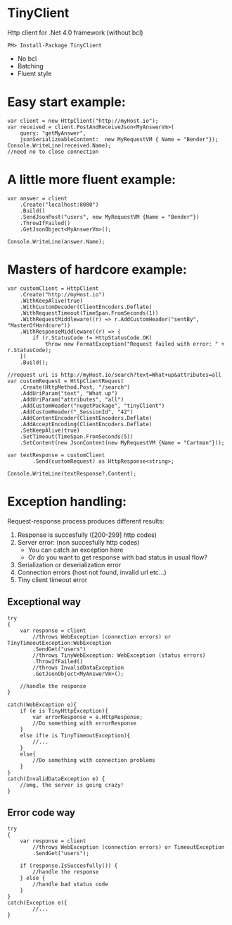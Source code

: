 
# TinyClient
Http client for .Net 4.0 framework (without bcl)
```
PM> Install-Package TinyClient
```

- No bcl
- Batching
- Fluent style


# Easy start example:

```
var client = new HttpClient("http://myHost.io");
var received = client.PostAndReceiveJson<MyAnswerVm>(
    query: "getMyAnswer", 
    jsonSerializeableContent:  new MyRequestVM { Name = "Bender"});
Console.WriteLine(received.Name);
//need no to close connection
``` 

# A little more fluent example:
``` 
var answer = client
    .Create("localhost:8080")
    .Build()
    .SendJsonPost("users", new MyRequestVM {Name = "Bender"})
    .ThrowIfFailed()
    .GetJsonObject<MyAnswerVm>();

Console.WriteLine(answer.Name);
``` 

# Masters of hardcore example:
```
var customClient = HttpClient
    .Create("http://myHost.io")
    .WithKeepAlive(true)
    .WithCustomDecoder(ClientEncoders.Deflate)
    .WithRequestTimeout(TimeSpan.FromSeconds(1))
    .WithRequestMiddleware((r) => r.AddCustomHeader("sentBy", "MasterOfHardcore"))
    .WithResponseMiddleware((r) => {
        if (r.StatusCode != HttpStatusCode.OK)
            throw new FormatException("Request failed with error: " + r.StatusCode);
    })
    .Build();

//request uri is http://myHost.io/search?text=What+up&attributes=all
var customRequest = HttpClientRequest
    .Create(HttpMethod.Post, "/search")
    .AddUriParam("text", "What up")
    .AddUriParam("attributes", "all")
    .AddCustomHeader("nugetPackage", "tinyClient")
    .AddCustomHeader("_SessionId", "42")
    .AddContentEncoder(ClientEncoders.Deflate)
    .AddAcceptEncoding(ClientEncoders.Deflate)
    .SetKeepAlive(true)
    .SetTimeout(TimeSpan.FromSeconds(5))
    .SetContent(new JsonContent(new MyRequestVM {Name = "Cartman"}));

var textResponse = customClient
        .Send(customRequest) as HttpResponse<string>;

Console.WriteLine(textResponse?.Content);
```  
  
# Exception handling:

Request-response process produces different results:

1) Response is succesfully ([200-299] http codes)
2) Server error: (non succesfully http codes)
	- You can catch an exception here 
	- Or do you want to get response with bad status in usual flow?
3) Serialization or deserialization error
4) Connection errors (host not found, invalid url etc...)
5) Tiny client timeout error

## Exceptional way
```
try
{
	var response = client
		//throws WebException (connection errors) or TinyTimeoutException:WebException
		.SendGet("users")
		//throws TinyWebException: WebException (status errors)
		.ThrowIfFailed()
		//throws InvalidDataException 
		.GetJsonObject<MyAnswerVm>();
		
	//handle the response	
}

catch(WebException e){
	if (e is TinyHttpException){
		var errorResponse = e.HttpResponse;
		//Do something with errorResponse
	}
	else if(e is TinyTimeoutException){
		//...
	}
	else{
		//Do something with connection problems
	}
}
catch(InvalidDataException e) {
	//omg, the server is going crazy!
}
````

## Error code way

```
try
{
	var response = client
		//throws WebException (connection errors) or TimeoutException
		.SendGet("users");
		
	if (response.IsSuccesfully()) {
		//handle the response
	} else {
		//handle bad status code
	}
}
catch(Exception e){
		//...
}
```  
